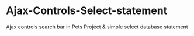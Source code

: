 # Ajax-Controls-Select-statement
Ajax controls search bar in Pets Project &amp; simple select database statement
